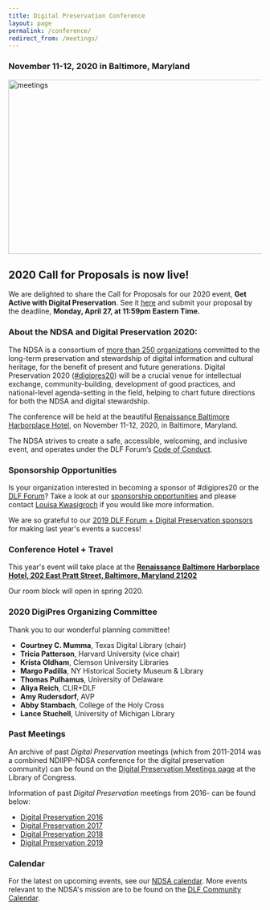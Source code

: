 ```yaml
---
title: Digital Preservation Conference
layout: page
permalink: /conference/
redirect_from: /meetings/
---
```


### **November 11-12, 2020 in Baltimore, Maryland**

<img alt="meetings" width="710" height="347" src='{{ "/images/FINAL DLF-Forum-2020_Baltimore v2-01.png" | prepend: site.baseurl }}'>

## **2020 Call for Proposals is now live!**
We are delighted to share the Call for Proposals for our 2020 event, **Get Active with Digital Preservation**. See it [here](https://ndsa.org/digital-preservation-2020-cfp/) and submit your proposal by the deadline, **Monday, April 27, at 11:59pm Eastern Time.**

### **About the NDSA and Digital Preservation 2020:**

The NDSA is a consortium of [more than 250 organizations](https://ndsa.org/members-list/) committed to the long-term preservation and stewardship of digital information and cultural heritage, for the benefit of present and future generations. Digital Preservation 2020 ([#digipres20](https://twitter.com/hashtag/digipres20)) will be a crucial venue for intellectual exchange, community-building, development of good practices, and national-level agenda-setting in the field, helping to chart future directions for both the NDSA and digital stewardship.

The conference will be held at the beautiful [Renaissance Baltimore Harborplace Hotel](https://www.marriott.com/hotels/travel/bwish-renaissance-baltimore-harborplace-hotel/), on November 11-12, 2020, in Baltimore, Maryland.

The NDSA strives to create a safe, accessible, welcoming, and inclusive event, and operates under the DLF Forum’s [Code of Conduct](https://www.diglib.org/code).


### **Sponsorship Opportunities**

Is your organization interested in becoming a sponsor of #digipres20 or the [DLF Forum](https://forum2020.diglib.org)? Take a look at our [sponsorship opportunities](https://forum2020.diglib.org/sponsorship-opportunities/) and please contact [Louisa Kwasigroch](mailto:lkwasigroch@clir.org) if you would like more information.

We are so grateful to our [2019 DLF Forum + Digital Preservation sponsors](https://ndsa.org/digital-preservation-2019-sponsors/) for making last year's events a success!

### **Conference Hotel + Travel**

This year's event will take place at the **[Renaissance Baltimore Harborplace Hotel, 202 East Pratt Street, Baltimore, Maryland 21202](https://www.marriott.com/hotels/travel/bwish-renaissance-baltimore-harborplace-hotel/)**

Our room block will open in spring 2020.


### **2020 DigiPres Organizing Committee**

Thank you to our wonderful planning committee!

-   **Courtney C. Mumma**, Texas Digital Library (chair)
-   **Tricia Patterson**, Harvard University (vice chair)
-   **Krista Oldham**, Clemson University Libraries
-   **Margo Padilla**, NY Historical Society Museum & Library
-   **Thomas Pulhamus**, University of Delaware
-   **Aliya Reich**, CLIR+DLF
-   **Amy Rudersdorf**, AVP
-   **Abby Stambach**, College of the Holy Cross
-   **Lance Stuchell**, University of Michigan Library

### **Past Meetings**

An archive of past _Digital Preservation_ meetings (which from 2011-2014 was a combined NDIIPP-NDSA conference for the digital preservation community) can be found on the [Digital Preservation Meetings page](http://www.digitalpreservation.gov/meetings/) at the Library of Congress.

Information of past _Digital Preservation_ meetings from 2016- can be found below:

-   [Digital Preservation 2016](/conference/digital-preservation-2016)
-   [Digital Preservation 2017](/conference/digital-preservation-2017)
-   [Digital Preservation 2018](/conference/digital-preservation-2018)
-   [Digital Preservation 2019](/conference/digital-preservation-2019)

### **Calendar**

For the latest on upcoming events, see our [NDSA calendar](/calendar). More events relevant to the NDSA's mission are to be found on the [DLF Community Calendar](https://www.diglib.org/opportunities/calendar/).
